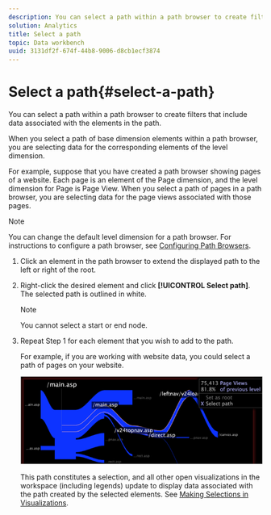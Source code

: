 ```yaml
---
description: You can select a path within a path browser to create filters that include data associated with the elements in the path.
solution: Analytics
title: Select a path
topic: Data workbench
uuid: 3131df2f-674f-44b8-9006-d8cb1ecf3874
---
```


# Select a path{#select-a-path}

You can select a path within a path browser to create filters that include data associated with the elements in the path.

 When you select a path of base dimension elements within a path browser, you are selecting data for the corresponding elements of the level dimension.

For example, suppose that you have created a path browser showing pages of a website. Each page is an element of the Page dimension, and the level dimension for Page is Page View. When you select a path of pages in a path browser, you are selecting data for the page views associated with those pages.

>[!NOTE]
>
>You can change the default level dimension for a path browser. For instructions to configure a path browser, see [Configuring Path Browsers](../../../../home/c-get-started/c-intf-anlys-ftrs/t-config-path-brwsr.md#task-bbb3ddaa140a414f984b697c2b8202a3).

1. Click an element in the path browser to extend the displayed path to the left or right of the root.
1. Right-click the desired element and click **[!UICONTROL Select path]**. The selected path is outlined in white.

   >[!NOTE]
   >
   >You cannot select a start or end node.

1. Repeat Step 1 for each element that you wish to add to the path.

   For example, if you are working with website data, you could select a path of pages on your website.

   ![](assets/client-path.png)

   This path constitutes a selection, and all other open visualizations in the workspace (including legends) update to display data associated with the path created by the selected elements. See [Making Selections in Visualizations](../../../../home/c-get-started/c-vis/c-sel-vis/c-sel-vis.md#concept-012870ec22c7476e9afbf3b8b2515746). 

